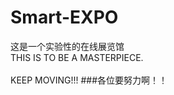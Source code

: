 Smart-EXPO
==========
这是一个实验性的在线展览馆<br/>
THIS IS TO BE A MASTERPIECE.<BR/><BR/>
KEEP MOVING!!!
###各位要努力啊！！